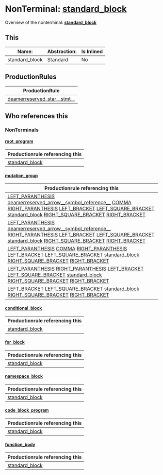 # NonTerminal: **[standard_block](./standard_block.md)**

Overview of the nonterminal: **[standard_block](./standard_block.md)**



## This

| Name:                | Abstraction:    | Is Inlined |
| -------------------- | --------------- | ---------- |
| standard_block | Standard | No |



## ProductionRules

| ProductionRule |
| ---- |
| [deamerreserved_star__stmt__](./deamerreserved_star__stmt__.md)  |




## Who references this

### NonTerminals


#### [root_program](./../Grammar/root_program.md)

| Productionrule referencing this                      |
| ---------------------------------------------------- |
| [standard_block](./standard_block.md)  |


#### [mutation_group](./../Grammar/mutation_group.md)

| Productionrule referencing this                      |
| ---------------------------------------------------- |
| [LEFT_PARANTHESIS](./../Lexicon/LEFT_PARANTHESIS.md) [deamerreserved_arrow__symbol_reference__](./deamerreserved_arrow__symbol_reference__.md) [COMMA](./../Lexicon/COMMA.md) [RIGHT_PARANTHESIS](./../Lexicon/RIGHT_PARANTHESIS.md) [LEFT_BRACKET](./../Lexicon/LEFT_BRACKET.md) [LEFT_SQUARE_BRACKET](./../Lexicon/LEFT_SQUARE_BRACKET.md) [standard_block](./standard_block.md) [RIGHT_SQUARE_BRACKET](./../Lexicon/RIGHT_SQUARE_BRACKET.md) [RIGHT_BRACKET](./../Lexicon/RIGHT_BRACKET.md)  |
| [LEFT_PARANTHESIS](./../Lexicon/LEFT_PARANTHESIS.md) [deamerreserved_arrow__symbol_reference__](./deamerreserved_arrow__symbol_reference__.md) [RIGHT_PARANTHESIS](./../Lexicon/RIGHT_PARANTHESIS.md) [LEFT_BRACKET](./../Lexicon/LEFT_BRACKET.md) [LEFT_SQUARE_BRACKET](./../Lexicon/LEFT_SQUARE_BRACKET.md) [standard_block](./standard_block.md) [RIGHT_SQUARE_BRACKET](./../Lexicon/RIGHT_SQUARE_BRACKET.md) [RIGHT_BRACKET](./../Lexicon/RIGHT_BRACKET.md)  |
| [LEFT_PARANTHESIS](./../Lexicon/LEFT_PARANTHESIS.md) [COMMA](./../Lexicon/COMMA.md) [RIGHT_PARANTHESIS](./../Lexicon/RIGHT_PARANTHESIS.md) [LEFT_BRACKET](./../Lexicon/LEFT_BRACKET.md) [LEFT_SQUARE_BRACKET](./../Lexicon/LEFT_SQUARE_BRACKET.md) [standard_block](./standard_block.md) [RIGHT_SQUARE_BRACKET](./../Lexicon/RIGHT_SQUARE_BRACKET.md) [RIGHT_BRACKET](./../Lexicon/RIGHT_BRACKET.md)  |
| [LEFT_PARANTHESIS](./../Lexicon/LEFT_PARANTHESIS.md) [RIGHT_PARANTHESIS](./../Lexicon/RIGHT_PARANTHESIS.md) [LEFT_BRACKET](./../Lexicon/LEFT_BRACKET.md) [LEFT_SQUARE_BRACKET](./../Lexicon/LEFT_SQUARE_BRACKET.md) [standard_block](./standard_block.md) [RIGHT_SQUARE_BRACKET](./../Lexicon/RIGHT_SQUARE_BRACKET.md) [RIGHT_BRACKET](./../Lexicon/RIGHT_BRACKET.md)  |
| [LEFT_BRACKET](./../Lexicon/LEFT_BRACKET.md) [LEFT_SQUARE_BRACKET](./../Lexicon/LEFT_SQUARE_BRACKET.md) [standard_block](./standard_block.md) [RIGHT_SQUARE_BRACKET](./../Lexicon/RIGHT_SQUARE_BRACKET.md) [RIGHT_BRACKET](./../Lexicon/RIGHT_BRACKET.md)  |


#### [conditional_block](./../Grammar/conditional_block.md)

| Productionrule referencing this                      |
| ---------------------------------------------------- |
| [standard_block](./standard_block.md)  |


#### [for_block](./../Grammar/for_block.md)

| Productionrule referencing this                      |
| ---------------------------------------------------- |
| [standard_block](./standard_block.md)  |


#### [namespace_block](./../Grammar/namespace_block.md)

| Productionrule referencing this                      |
| ---------------------------------------------------- |
| [standard_block](./standard_block.md)  |


#### [code_block_program](./../Grammar/code_block_program.md)

| Productionrule referencing this                      |
| ---------------------------------------------------- |
| [standard_block](./standard_block.md)  |


#### [function_body](./../Grammar/function_body.md)

| Productionrule referencing this                      |
| ---------------------------------------------------- |
| [standard_block](./standard_block.md)  |




